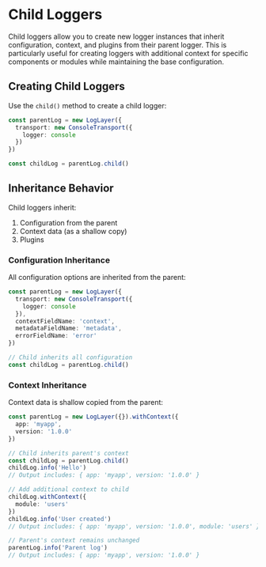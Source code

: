 # Child Loggers

Child loggers allow you to create new logger instances that inherit configuration, context, and plugins from their parent logger. This is particularly useful for creating loggers with additional context for specific components or modules while maintaining the base configuration.

## Creating Child Loggers

Use the `child()` method to create a child logger:

```typescript
const parentLog = new LogLayer({
  transport: new ConsoleTransport({
    logger: console
  })
})

const childLog = parentLog.child()
```

## Inheritance Behavior

Child loggers inherit:
1. Configuration from the parent
2. Context data (as a shallow copy)
3. Plugins

### Configuration Inheritance

All configuration options are inherited from the parent:

```typescript
const parentLog = new LogLayer({
  transport: new ConsoleTransport({
    logger: console
  }),
  contextFieldName: 'context',
  metadataFieldName: 'metadata',
  errorFieldName: 'error'
})

// Child inherits all configuration
const childLog = parentLog.child()
```

### Context Inheritance

Context data is shallow copied from the parent:

```typescript
const parentLog = new LogLayer({}).withContext({
  app: 'myapp',
  version: '1.0.0'
})

// Child inherits parent's context
const childLog = parentLog.child()
childLog.info('Hello')
// Output includes: { app: 'myapp', version: '1.0.0' }

// Add additional context to child
childLog.withContext({
  module: 'users'
})
childLog.info('User created')
// Output includes: { app: 'myapp', version: '1.0.0', module: 'users' }

// Parent's context remains unchanged
parentLog.info('Parent log')
// Output includes: { app: 'myapp', version: '1.0.0' }
```
